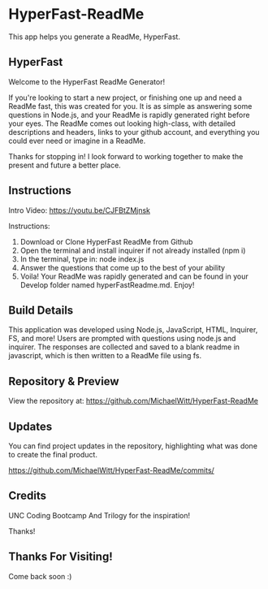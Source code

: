 # HyperFast-ReadMe
This app helps you generate a ReadMe, HyperFast.

## HyperFast

Welcome to the HyperFast ReadMe Generator! 

If you're looking to start a new project, or finishing one up and need a ReadMe fast, this was created for you. It is as simple as answering some questions in Node.js, and your ReadMe is rapidly generated right before your eyes. The ReadMe comes out looking high-class, with detailed descriptions and headers, links to your github account, and everything you could ever need or imagine in a ReadMe. 

Thanks for stopping in! I look forward to working together to make the present and future a better place.

## Instructions

Intro Video: https://youtu.be/CJFBtZMjnsk

Instructions:

1. Download or Clone HyperFast ReadMe from Github
2. Open the terminal and install inquirer if not already installed (npm i)
3. In the terminal, type in: node index.js
4. Answer the questions that come up to the best of your ability
5. Voila! Your ReadMe was rapidly generated and can be found in your Develop folder named hyperFastReadme.md. Enjoy! 

## Build Details

This application was developed using Node.js, JavaScript, HTML, Inquirer, FS, and more! Users are prompted with questions using node.js and inquirer. The responses are collected and saved to a blank readme in javascript, which is then written to a ReadMe file using fs. 

## Repository & Preview

View the repository at: https://github.com/MichaelWitt/HyperFast-ReadMe

<!-- Application Preview: ![alt text](https://michaelwitt.github.io/HyperFast-ReadMe/Develop/images/IMAGEHERE) -->
<!-- ReadMe Preview: ![alt text](https://michaelwitt.github.io/HyperFast-ReadMe/Develop/images/IMAGEHERE) -->

## Updates

You can find project updates in the repository, highlighting what was done to create the final product.

https://github.com/MichaelWitt/HyperFast-ReadMe/commits/

## Credits

UNC Coding Bootcamp And Trilogy for the inspiration! 

Thanks! 

## Thanks For Visiting!

Come back soon :)
